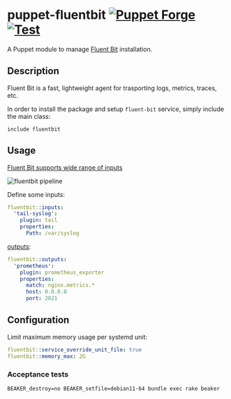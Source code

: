 # puppet-fluentbit [![Puppet Forge](http://img.shields.io/puppetforge/v/deric/fluentbit.svg)](https://forge.puppet.com/modules/deric/fluentbit) [![Test](https://github.com/deric/puppet-fluentbit/actions/workflows/test.yml/badge.svg?branch=main)](https://github.com/deric/puppet-fluentbit/actions/workflows/test.yml)

A Puppet module to manage [Fluent Bit](https://fluentbit.io/) installation.

## Description

Fluent Bit is a fast, lightweight agent for trasporting logs, metrics, traces, etc.

In order to install the package and setup `fluent-bit` service, simply include the main class:

```puppet
include fluentbit
```

## Usage

[Fluent Bit supports wide range of inputs](https://docs.fluentbit.io/manual/pipeline/inputs)

![fluentbit pipeline](img/pipeline.png)

Define some inputs:
```yaml
fluentbit::inputs:
  'tail-syslog':
    plugin: tail
    properties:
      Path: /var/syslog
```

[outputs](https://docs.fluentbit.io/manual/pipeline/outputs):
```yaml
fluentbit::outputs:
  'prometheus':
    plugin: prometheus_exporter
    properties:
      match: nginx.metrics.*
      host: 0.0.0.0
      port: 2021
```

## Configuration


Limit maximum memory usage per systemd unit:
```yaml
fluentbit::service_override_unit_file: true
fluentbit::memory_max: 2G
```

### Acceptance tests

```
BEAKER_destroy=no BEAKER_setfile=debian11-64 bundle exec rake beaker
```
